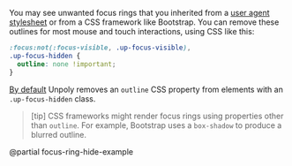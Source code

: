 You may see unwanted focus rings that you inherited from a [user agent stylesheet](https://bitsofco.de/a-look-at-css-resets-in-2018/) or from
a CSS framework like Bootstrap. You can remove these outlines for most mouse and touch interactions, using CSS like this:

```css
:focus:not(:focus-visible, .up-focus-visible),
.up-focus-hidden {
  outline: none !important;
}
```

[By default](https://github.com/unpoly/unpoly/blob/master/src/unpoly/viewport.sass) Unpoly removes an `outline` CSS property from elements with an `.up-focus-hidden` class.

> [tip]
> CSS frameworks might render focus rings using properties other than `outline`. For example,
> Bootstrap uses a `box-shadow` to produce a blurred outline.

@partial focus-ring-hide-example
